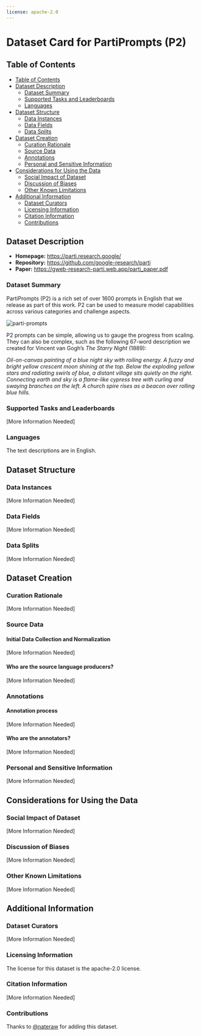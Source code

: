 ```yaml
---
license: apache-2.0
---
```



# Dataset Card for PartiPrompts (P2)

## Table of Contents
- [Table of Contents](#table-of-contents)
- [Dataset Description](#dataset-description)
  - [Dataset Summary](#dataset-summary)
  - [Supported Tasks and Leaderboards](#supported-tasks-and-leaderboards)
  - [Languages](#languages)
- [Dataset Structure](#dataset-structure)
  - [Data Instances](#data-instances)
  - [Data Fields](#data-fields)
  - [Data Splits](#data-splits)
- [Dataset Creation](#dataset-creation)
  - [Curation Rationale](#curation-rationale)
  - [Source Data](#source-data)
  - [Annotations](#annotations)
  - [Personal and Sensitive Information](#personal-and-sensitive-information)
- [Considerations for Using the Data](#considerations-for-using-the-data)
  - [Social Impact of Dataset](#social-impact-of-dataset)
  - [Discussion of Biases](#discussion-of-biases)
  - [Other Known Limitations](#other-known-limitations)
- [Additional Information](#additional-information)
  - [Dataset Curators](#dataset-curators)
  - [Licensing Information](#licensing-information)
  - [Citation Information](#citation-information)
  - [Contributions](#contributions)

## Dataset Description

- **Homepage:** https://parti.research.google/
- **Repository:** https://github.com/google-research/parti
- **Paper:** https://gweb-research-parti.web.app/parti_paper.pdf

### Dataset Summary

PartiPrompts (P2) is a rich set of over 1600 prompts in English that we release
as part of this work. P2 can be used to measure model capabilities across
various categories and challenge aspects.

![parti-prompts](https://github.com/google-research/parti/blob/main/images/parti-prompts.png?raw=true)

P2 prompts can be simple, allowing us to gauge the progress from scaling. They
can also be complex, such as the following 67-word description we created for
Vincent van Gogh’s *The Starry Night* (1889):

*Oil-on-canvas painting of a blue night sky with roiling energy. A fuzzy and
bright yellow crescent moon shining at the top. Below the exploding yellow stars
and radiating swirls of blue, a distant village sits quietly on the right.
Connecting earth and sky is a flame-like cypress tree with curling and swaying
branches on the left. A church spire rises as a beacon over rolling blue hills.*


### Supported Tasks and Leaderboards

[More Information Needed]

### Languages

The text descriptions are in English.

## Dataset Structure

### Data Instances

[More Information Needed]

### Data Fields

[More Information Needed]

### Data Splits

[More Information Needed]

## Dataset Creation

### Curation Rationale

[More Information Needed]

### Source Data

#### Initial Data Collection and Normalization

[More Information Needed]

#### Who are the source language producers?

[More Information Needed]

### Annotations

#### Annotation process

[More Information Needed]

#### Who are the annotators?

[More Information Needed]

### Personal and Sensitive Information

[More Information Needed]

## Considerations for Using the Data

### Social Impact of Dataset

[More Information Needed]

### Discussion of Biases

[More Information Needed]

### Other Known Limitations

[More Information Needed]

## Additional Information

### Dataset Curators

[More Information Needed]

### Licensing Information

The license for this dataset is the apache-2.0 license.

### Citation Information

[More Information Needed]

### Contributions

Thanks to [@nateraw](https://github.com/nateraw) for adding this dataset.